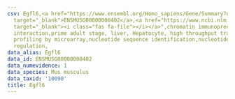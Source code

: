 ```yaml
---
csv: Egfl6,<a href="https://www.ensembl.org/Homo_sapiens/Gene/Summary?db=core;g=ENSMUSG00000000402"
  target="_blank">ENSMUSG00000000402</a>,<a href="https://www.ncbi.nlm.nih.gov/pubmed/23834426"
  target="_blank"><i class="fas fa-file"></i></a>",chromatin immunoprecipitation assay,direct
  interaction,prime adult stage, liver, Hepatocyte, high throughput transcription
  profiling by microarray,nucleotide sequence identification,nucleotide sequence identification,transcriptional
  regulation,
data_alias: Egfl6
data_id: ENSMUSG00000000402
data_numevidence: 1
data_species: Mus musculus
data_taxid: '10090'
title: Egfl6
---
```

